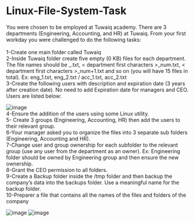 # Linux-File-System-Task

You were chosen to be employed at Tuwaiq academy. There are 3 departments (Engineering, Accounting, and HR) at Tuwaiq. From your first workday you were challenged to do the following tasks:<br/>
<br/>
1-Create one main folder called Tuwaiq <br/>
2-Inside Tuwaiq folder create five empty (0 KB) files for each department. The file names should be _.txt, < department first characters >_num.txt, < department first characters >_num+1.txt and so on (you will have 15 files in total). Ex: eng_1.txt, eng_2.txt / acc_1.txt, acc_2.txt <br/>
3-Create the following users with description and expiration date (3 years after creation date). No need to add Expiration date for managers and CEO. Users are listed below: <br/>

![image](https://user-images.githubusercontent.com/85888419/196029805-de31bcca-8c24-4089-93af-7f26e1467f9b.png)
 <br/>
4-Ensure the addition of the users using some Linux utility.  <br/>
5- Create 3 groups (Engineering, Accounting, HR) then add the users to their relevant group. <br/>
6-Your manager asked you to organize the files into 3 separate sub folders (Engineering, Accounting and HR).<br/>
7-Change user and group ownership for each subfolder to the relevant group (use any user from the department as an owner). Ex: Engineering folder should be owned by Engineering group and then ensure the new ownership.<br/>
8-Grant the CEO permission to all folders.<br/>
9-Create a Backup folder inside the /tmp folder and then backup the company’s data into the backups folder. Use a meaningful name for the backup folder.<br/>
10-Preparer a file that contains all the names of the files and folders of the company


![image](https://user-images.githubusercontent.com/26005476/196036085-ed915e61-7593-4c1f-b56e-581779a72a20.png)
![image](https://user-images.githubusercontent.com/26005476/196036094-4bc2c735-1c88-446e-9e09-2b6705183f5b.png)
